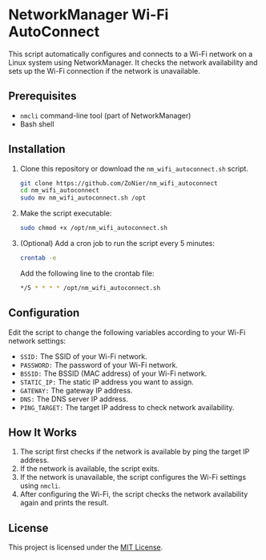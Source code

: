 # NetworkManager Wi-Fi AutoConnect

This script automatically configures and connects to a Wi-Fi network on a Linux system using NetworkManager. It checks the network availability and sets up the Wi-Fi connection if the network is unavailable.

## Prerequisites

- `nmcli` command-line tool (part of NetworkManager)
- Bash shell

## Installation

1. Clone this repository or download the `nm_wifi_autoconnect.sh` script.

    ```sh
    git clone https://github.com/ZoNier/nm_wifi_autoconnect
    cd nm_wifi_autoconnect
    sudo mv nm_wifi_autoconnect.sh /opt
    ```

2. Make the script executable:

    ```sh
    sudo chmod +x /opt/nm_wifi_autoconnect.sh
    ```

3. (Optional) Add a cron job to run the script every 5 minutes:

    ```sh
    crontab -e
    ```

    Add the following line to the crontab file:

    ```sh
    */5 * * * * /opt/nm_wifi_autoconnect.sh
    ```

## Configuration

Edit the script to change the following variables according to your Wi-Fi network settings:

- `SSID:` The SSID of your Wi-Fi network.
- `PASSWORD:` The password of your Wi-Fi network.
- `BSSID:` The BSSID (MAC address) of your Wi-Fi network.
- `STATIC_IP:` The static IP address you want to assign.
- `GATEWAY:` The gateway IP address.
- `DNS:` The DNS server IP address.
- `PING_TARGET:` The target IP address to check network availability.

## How It Works

1. The script first checks if the network is available by ping the target IP address.
2. If the network is available, the script exits.
3. If the network is unavailable, the script configures the Wi-Fi settings using `nmcli`.
4. After configuring the Wi-Fi, the script checks the network availability again and prints the result.

## License

This project is licensed under the [MIT License](LICENSE).
